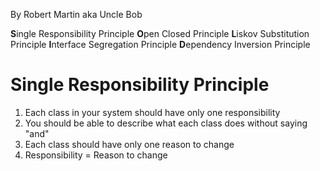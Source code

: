  By Robert Martin aka Uncle Bob
 
 **S**ingle Responsibility Principle
 **O**pen Closed Principle
 **L**iskov Substitution Principle 
 **I**nterface Segregation Principle
 **D**ependency Inversion Principle


# Single Responsibility Principle

1. Each class in your system should have only one responsibility
2. You should be able to describe what each class does without saying "and"
3. Each class should have only one reason to change
4. Responsibility = Reason to change
